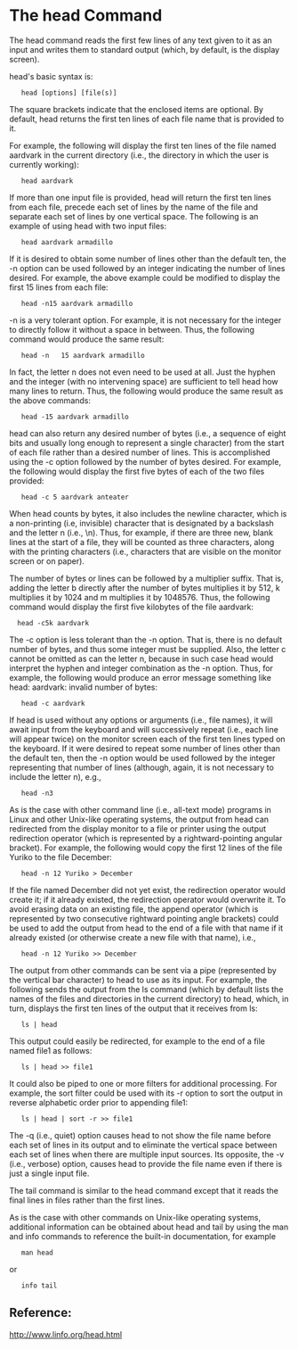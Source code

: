 # The head Command

The head command reads the first few lines of any text given to it as an input and writes them to standard output (which, by default, is the display screen).

head's basic syntax is:

```
   head [options] [file(s)]
```

The square brackets indicate that the enclosed items are optional. By default, head returns the first ten lines of each file name that is provided to it.

For example, the following will display the first ten lines of the file named aardvark in the current directory (i.e., the directory in which the user is currently working):

```
   head aardvark
```

If more than one input file is provided, head will return the first ten lines from each file, precede each set of lines by the name of the file and separate each set of lines by one vertical space. The following is an example of using head with two input files:

```
   head aardvark armadillo
```

If it is desired to obtain some number of lines other than the default ten, the -n option can be used followed by an integer indicating the number of lines desired. For example, the above example could be modified to display the first 15 lines from each file:

```
   head -n15 aardvark armadillo
```
-n is a very tolerant option. For example, it is not necessary for the integer to directly follow it without a space in between. Thus, the following command would produce the same result:

```
   head -n   15 aardvark armadillo
```

In fact, the letter n does not even need to be used at all. Just the hyphen and the integer (with no intervening space) are sufficient to tell head how many lines to return. Thus, the following would produce the same result as the above commands:

```
   head -15 aardvark armadillo
```

head can also return any desired number of bytes (i.e., a sequence of eight bits and usually long enough to represent a single character) from the start of each file rather than a desired number of lines. This is accomplished using the -c option followed by the number of bytes desired. For example, the following would display the first five bytes of each of the two files provided:

```
   head -c 5 aardvark anteater
```

When head counts by bytes, it also includes the newline character, which is a non-printing (i.e, invisible) character that is designated by a backslash and the letter n (i.e., \n). Thus, for example, if there are three new, blank lines at the start of a file, they will be counted as three characters, along with the printing characters (i.e., characters that are visible on the monitor screen or on paper).

The number of bytes or lines can be followed by a multiplier suffix. That is, adding the letter b directly after the number of bytes multiplies it by 512, k multiplies it by 1024 and m multiplies it by 1048576. Thus, the following command would display the first five kilobytes of the file aardvark:

```
  head -c5k aardvark
```
The -c option is less tolerant than the -n option. That is, there is no default number of bytes, and thus some integer must be supplied. Also, the letter c cannot be omitted as can the letter n, because in such case head would interpret the hyphen and integer combination as the -n option. Thus, for example, the following would produce an error message something like head: aardvark: invalid number of bytes:

```
   head -c aardvark
```
If head is used without any options or arguments (i.e., file names), it will await input from the keyboard and will successively repeat (i.e., each line will appear twice) on the monitor screen each of the first ten lines typed on the keyboard. If it were desired to repeat some number of lines other than the default ten, then the -n option would be used followed by the integer representing that number of lines (although, again, it is not necessary to include the letter n), e.g.,
```
   head -n3
```

As is the case with other command line (i.e., all-text mode) programs in Linux and other Unix-like operating systems, the output from head can redirected from the display monitor to a file or printer using the output redirection operator (which is represented by a rightward-pointing angular bracket). For example, the following would copy the first 12 lines of the file Yuriko to the file December:

```
   head -n 12 Yuriko > December
```

If the file named December did not yet exist, the redirection operator would create it; if it already existed, the redirection operator would overwrite it. To avoid erasing data on an existing file, the append operator (which is represented by two consecutive rightward pointing angle brackets) could be used to add the output from head to the end of a file with that name if it already existed (or otherwise create a new file with that name), i.e.,

```
   head -n 12 Yuriko >> December
```

The output from other commands can be sent via a pipe (represented by the vertical bar character) to head to use as its input. For example, the following sends the output from the ls command (which by default lists the names of the files and directories in the current directory) to head, which, in turn, displays the first ten lines of the output that it receives from ls:

```
   ls | head
```

This output could easily be redirected, for example to the end of a file named file1 as follows:
```
   ls | head >> file1
```

It could also be piped to one or more filters for additional processing. For example, the sort filter could be used with its -r option to sort the output in reverse alphabetic order prior to appending file1:

```
   ls | head | sort -r >> file1
```

The -q (i.e., quiet) option causes head to not show the file name before each set of lines in its output and to eliminate the vertical space between each set of lines when there are multiple input sources. Its opposite, the -v (i.e., verbose) option, causes head to provide the file name even if there is just a single input file.

The tail command is similar to the head command except that it reads the final lines in files rather than the first lines.

As is the case with other commands on Unix-like operating systems, additional information can be obtained about head and tail by using the man and info commands to reference the built-in documentation, for example

```
   man head
```

or

```
   info tail
```

Reference:
----------
http://www.linfo.org/head.html
